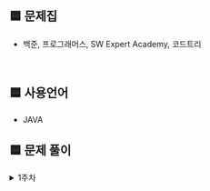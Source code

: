 
## 🟦 문제집
- 백준, 프로그래머스, SW Expert Academy, 코드트리

</br>

## 🟦 사용언어
- JAVA

## 🟦 문제 풀이
<details>
  <summary>1주차</summary>
  <div markdown="1">

  ### 23.10.10 화요일
  
  | 순번 | 문제    | 풀이 확인  |
  | :--: | :-----------:  | :-----:  |
  | 00 | [백준 2110_공유기 설치](https://www.acmicpc.net/problem/2110)  |  | 
  | 01 | [백준 9935_문자열 폭발](https://www.acmicpc.net/problem/9935)  |  | 

 

  </div>
  </details>
